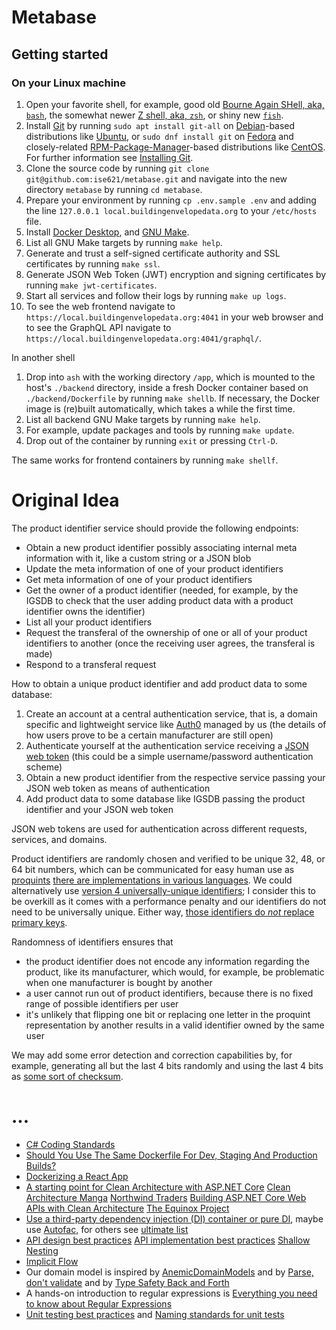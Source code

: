 # Metabase

## Getting started

### On your Linux machine
1. Open your favorite shell, for example, good old
   [Bourne Again SHell, aka, `bash`](https://www.gnu.org/software/bash/),
   the somewhat newer
   [Z shell, aka, `zsh`](https://www.zsh.org/),
   or shiny new
   [`fish`](https://fishshell.com/).
2. Install [Git](https://git-scm.com/) by running
   `sudo apt install git-all` on [Debian](https://www.debian.org/)-based
   distributions like [Ubuntu](https://ubuntu.com/), or
   `sudo dnf install git` on [Fedora](https://getfedora.org/) and closely-related
   [RPM-Package-Manager](https://rpm.org/)-based distributions like
   [CentOS](https://www.centos.org/). For further information see
   [Installing Git](https://git-scm.com/book/en/v2/Getting-Started-Installing-Git).
3. Clone the source code by running
   `git clone git@github.com:ise621/metabase.git` and navigate
   into the new directory `metabase` by running `cd metabase`.
4. Prepare your environment by running `cp .env.sample .env` and adding the
   line `127.0.0.1 local.buildingenvelopedata.org` to your `/etc/hosts` file.
5. Install [Docker Desktop](https://www.docker.com/products/docker-desktop), and
   [GNU Make](https://www.gnu.org/software/make/).
6. List all GNU Make targets by running `make help`.
7. Generate and trust a self-signed certificate authority and SSL certificates
   by running `make ssl`.
8. Generate JSON Web Token (JWT) encryption and signing certificates by running
   `make jwt-certificates`.
9. Start all services and follow their logs by running `make up logs`.
10. To see the web frontend navigate to
   `https://local.buildingenvelopedata.org:4041` in your web browser and to see
   the GraphQL API navigate to
   `https://local.buildingenvelopedata.org:4041/graphql/`.

In another shell
1. Drop into `ash` with the working directory `/app`, which is mounted to the
   host's `./backend` directory, inside a fresh Docker container based on
   `./backend/Dockerfile` by running `make shellb`.  If necessary, the Docker
   image is (re)built automatically, which takes a while the first time.
2. List all backend GNU Make targets by running `make help`.
3. For example, update packages and tools by running `make update`.
4. Drop out of the container by running `exit` or pressing `Ctrl-D`.

The same works for frontend containers by running `make shellf`.

# Original Idea

The product identifier service should provide the following endpoints:
* Obtain a new product identifier possibly associating internal meta information with it, like a custom string or a JSON blob
* Update the meta information of one of your product identifiers
* Get meta information of one of your product identifiers
* Get the owner of a product identifier (needed, for example, by the IGSDB to check that the user adding product data with a product identifier owns the identifier)
* List all your product identifiers
* Request the transferal of the ownership of one or all of your product identifiers to another (once the receiving user agrees, the transferal is made)
* Respond to a transferal request

How to obtain a unique product identifier and add product data to some database:
1. Create an account at a central authentication service, that is, a domain specific and lightweight service like [Auth0](https://auth0.com) managed by us (the details of how users prove to be a certain manufacturer are still open)
2. Authenticate yourself at the authentication service receiving a [JSON web token](https://jwt.io) (this could be a simple username/password authentication scheme)
3. Obtain a new product identifier from the respective service passing your JSON web token as means of authentication
4. Add product data to some database like IGSDB passing the product identifier and your JSON web token

JSON web tokens are used for authentication across different requests, services, and domains.

Product identifiers are randomly chosen and verified to be unique 32, 48, or 64 bit numbers, which can be communicated for easy human use as [proquints](https://arxiv.org/html/0901.4016) [there are implementations in various languages](https://github.com/dsw/proquint). We could alternatively use [version 4 universally-unique identifiers](https://tools.ietf.org/html/rfc4122); I consider this to be overkill as it comes with a performance penalty and our identifiers do not need to be universally unique. Either way, [those identifiers do _not_ replace primary keys](https://tomharrisonjr.com/uuid-or-guid-as-primary-keys-be-careful-7b2aa3dcb439).

Randomness of identifiers ensures that
* the product identifier does not encode any information regarding the product, like its manufacturer, which would, for example, be problematic when one manufacturer is bought by another
* a user cannot run out of product identifiers, because there is no fixed range of possible identifiers per user
* it's unlikely that flipping one bit or replacing one letter in the proquint representation by another results in a valid identifier owned by the same user

We may add some error detection and correction capabilities by, for example, generating all but the last 4 bits randomly and using the last 4 bits as [some sort of checksum](https://en.wikipedia.org/wiki/Checksum).

# ...

- [C# Coding Standards](https://www.dofactory.com/reference/csharp-coding-standards)
- [Should You Use The Same Dockerfile For Dev, Staging And Production Builds?](https://vsupalov.com/same-dockerfile-dev-staging-production/)
- [Dockerizing a React App](https://mherman.org/blog/dockerizing-a-react-app/)
- [A starting point for Clean Architecture with ASP.NET Core](https://github.com/ardalis/CleanArchitecture)
  [Clean Architecture Manga](https://github.com/ivanpaulovich/clean-architecture-manga)
  [Northwind Traders](https://github.com/JasonGT/NorthwindTraders)
  [Building ASP.NET Core Web APIs with Clean Architecture](https://fullstackmark.com/post/18/building-aspnet-core-web-apis-with-clean-architecture)
  [The Equinox Project](https://github.com/EduardoPires/EquinoxProject)
- [Use a third-party dependency injection (DI) container or pure DI](https://stackoverflow.com/questions/30681477/why-would-one-use-a-third-party-di-container-over-the-built-in-asp-net-core-di-c/30682214#30682214), maybe use [Autofac](https://autofac.org/), for others see [ultimate list](Shttps://www.claudiobernasconi.ch/2019/01/24/the-ultimate-list-of-net-dependency-injection-frameworks/)
- [API design best practices](https://docs.microsoft.com/en-us/azure/architecture/best-practices/api-design)
  [API implementation best practices](https://docs.microsoft.com/en-us/azure/architecture/best-practices/api-implementation)
  [Shallow Nesting](https://guides.rubyonrails.org/routing.html#shallow-nesting)
- [Implicit Flow](https://auth0.com/docs/flows/concepts/implicit)
- Our domain model is inspired by
    [AnemicDomainModels](https://github.com/vkhorikov/AnemicDomainModel/tree/master/After/src/Logic/Customers)
    and by
    [Parse, don't validate](https://lexi-lambda.github.io/blog/2019/11/05/parse-don-t-validate/)
    and by
    [Type Safety Back and Forth](https://www.parsonsmatt.org/2017/10/11/type_safety_back_and_forth.html)
- A hands-on introduction to regular expressions is [Everything you need to know about Regular Expressions](https://towardsdatascience.com/everything-you-need-to-know-about-regular-expressions-8f622fe10b03)
- [Unit testing best practices](https://docs.microsoft.com/en-us/dotnet/core/testing/unit-testing-best-practices)
  and
  [Naming standards for unit tests](https://osherove.com/blog/2005/4/3/naming-standards-for-unit-tests.html)
